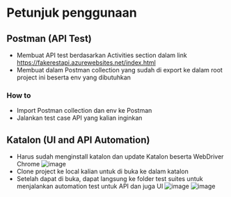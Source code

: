 # Petunjuk penggunaan

## Postman (API Test) 
- Membuat API test berdasarkan Activities section dalam link https://fakerestapi.azurewebsites.net/index.html
- Membuat dalam Postman collection yang sudah di export ke dalam root project ini beserta env yang dibutuhkan

### How to
- Import Postman collection dan env ke Postman
- Jalankan test case API yang kalian inginkan

## Katalon (UI and API Automation)
- Harus sudah menginstall katalon dan update Katalon beserta WebDriver Chrome
![image](https://github.com/albertusg7/testing-qa/assets/36834194/6dd0a8a7-82c4-48d2-98e3-a00123d71b12)
- Clone project ke local kalian untuk di buka ke dalam katalon
- Setelah dapat di buka, dapat langsung ke folder test suites untuk menjalankan automation test untuk API dan juga UI
![image](https://github.com/albertusg7/testing-qa/assets/36834194/74bc1b9b-ad2a-414e-b3a1-3a5567291749)
![image](https://github.com/albertusg7/testing-qa/assets/36834194/e3d28083-28ca-4426-b22e-a674ed120c68)

